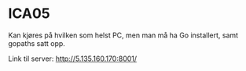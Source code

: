 # ICA05

Kan kjøres på hvilken som helst PC, men man må ha Go installert, samt gopaths satt opp. 

Link til server: http://5.135.160.170:8001/

